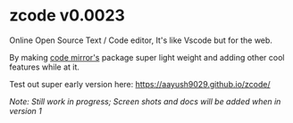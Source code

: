 # zcode v0.0023

Online Open Source Text / Code editor, It's like Vscode but for the web.

By making [code mirror's](https://github.com/codemirror/CodeMirror) package super light weight and adding other cool features while at it.

Test out super early version here: https://aayush9029.github.io/zcode/



*Note: Still work in progress; Screen shots and docs will be added when in version 1*
